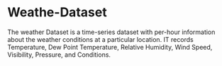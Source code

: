 # Weathe-Dataset
The weather Dataset is a time-series dataset with per-hour information about the weather conditions at a particular location. IT records Temperature, Dew Point Temperature, Relative Humidity, Wind Speed, Visibility, Pressure, and Conditions.
